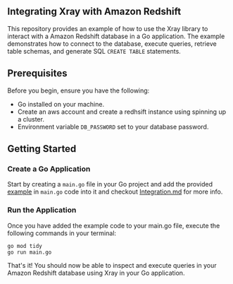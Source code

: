 
## Integrating Xray with Amazon Redshift

This repository provides an example of how to use the Xray library to interact with a Amazon Redshift database in a Go application. The example demonstrates how to connect to the database, execute queries, retrieve table schemas, and generate SQL `CREATE TABLE` statements.

## Prerequisites

Before you begin, ensure you have the following:

- Go installed on your machine.
- Create an aws account and create a redhsift instance using spinning up a cluster.
- Environment variable `DB_PASSWORD` set to your database password.

## Getting Started


### Create a Go Application

Start by creating a `main.go` file in your Go project and add the provided [example](https://github.com/thesaas-company/xray/tree/main/example/redshift.main.go) in `main.go` code into it and checkout [Integration.md](https://github.com/thesaas-company/xray/tree/main/example/redshift/integration.md) for more info.

### Run the Application

Once you have added the example code to your main.go file, execute the following commands in your terminal:

```
go mod tidy
go run main.go
```
That's it! You should now be able to inspect and execute queries in your Amazon Redshift database using Xray in your Go application.